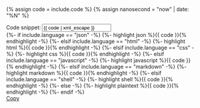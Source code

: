 {% assign code = include.code %}
{% assign nanosecond = "now" | date: "%N" %}

<div class="bg-base-lightest border-1px border-base-lighter margin-y-2">
  <div class="grid-row">
    <label class="usa-sr-only">Code snippet:
      <input type="text" id="code{{ nanosecond }}" value="{{ code | xml_escape }}" readonly />
    </label>
    <div class="tablet:grid-col-fill margin-2" aria-hidden="true">
      <!-- TODO: Can we pass the language var to avoid these conditionals -->
      {%- if include.language == "json" -%}
        {%- highlight json %}{{ code }}{% endhighlight -%}
      {%- elsif include.language == "html" -%}
        {%- highlight html %}{{ code }}{% endhighlight -%}
      {%- elsif include.language == "css" -%}
        {%- highlight css %}{{ code }}{% endhighlight -%}
      {%- elsif include.language == "javascript" -%}
        {%- highlight javascript %}{{ code }}{% endhighlight -%}
      {%- elsif include.language == "markdown" -%}
        {%- highlight markdown %}{{ code }}{% endhighlight -%}
      {%- elsif include.language == "shell" -%}
        {%- highlight shell %}{{ code }}{% endhighlight -%}
      {%- else -%}
        {%- highlight plaintext %}{{ code }}{% endhighlight -%}
      {%- endif -%}
    </div>
    <div class="tablet:grid-col-auto padding-1">
      <a class="usa-button usa-button--outline margin-1" href="javascript:void(0)" onclick="copyText{{ nanosecond }}()" id="copybutton{{ nanosecond }}">Copy</a>
    </div>
  </div>
</div>

<script>
function copyText{{ nanosecond }}(){
  /* Get the text field */
  var copyText = document.getElementById("code{{ nanosecond }}");

  /* Select the text field */
  copyText.select();

  /* Copy the text inside the text field */
  document.execCommand("copy");
}
</script>